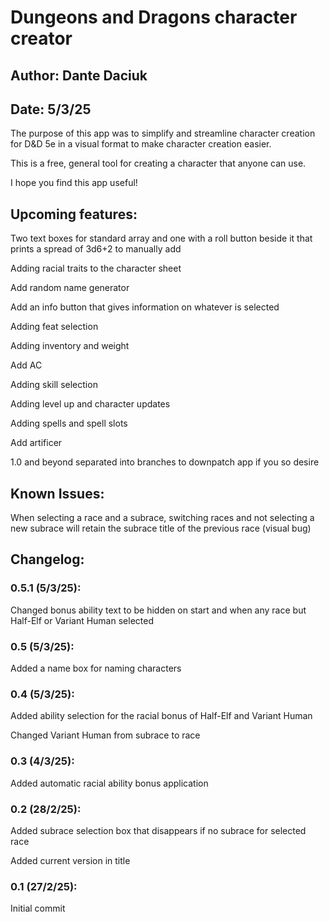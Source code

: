 # Dungeons and Dragons character creator

## Author: Dante Daciuk

## Date: 5/3/25 

The purpose of this app was to simplify and streamline character creation for D&D 5e in a visual format to make character creation easier.

This is a free, general tool for creating a character that anyone can use. 

I hope you find this app useful!

[If you encounter any bugs, issues, or have an inquiry feel free to contact me at: dantedaciuk555@gmail.com]: #

[The above text needs to be commented out for full release and this text needs to be deleted on full release]: #

## Upcoming features:
Two text boxes for standard array and one with a roll button beside it that prints a spread of 3d6+2 to manually add

Adding racial traits to the character sheet

Add random name generator

Add an info button that gives information on whatever is selected

Adding feat selection

Adding inventory and weight

Add AC

Adding skill selection

Adding level up and character updates

Adding spells and spell slots

Add artificer 

1.0 and beyond separated into branches to downpatch app if you so desire

## Known Issues:
When selecting a race and a subrace, switching races and not selecting a new subrace will retain the subrace title of the previous race (visual bug)

## Changelog:


### 0.5.1 (5/3/25):
Changed bonus ability text to be hidden on start and when any race but Half-Elf or Variant Human selected

### 0.5 (5/3/25):
Added a name box for naming characters

### 0.4 (5/3/25):
Added ability selection for the racial bonus of Half-Elf and Variant Human

Changed Variant Human from subrace to race 

### 0.3 (4/3/25):
Added automatic racial ability bonus application

### 0.2 (28/2/25): 
Added subrace selection box that disappears if no subrace for selected race

Added current version in title

### 0.1 (27/2/25): 
Initial commit